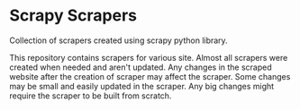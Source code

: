 # Scrapy Scrapers
Collection of scrapers created using scrapy python library.

This repository contains scrapers for various site. Almost all scrapers were created when needed and aren't updated. Any changes in the scraped website after the creation of scraper may affect the scraper. Some changes may be small and easily updated in the scraper. Any big changes might require the scraper to be built from scratch.
